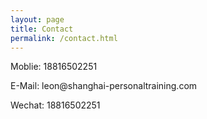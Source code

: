 ```yaml
---
layout: page
title: Contact
permalink: /contact.html
---
```


<div class="lead">

  <p>
  Moblie: 18816502251
  </p>

  <p>
  E-Mail: leon@shanghai-personaltraining.com
  </p>

  <p>
  Wechat: 18816502251
  </p>

</div>
